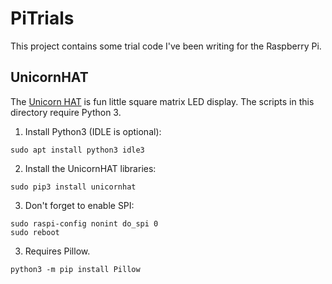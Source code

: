 # PiTrials

This project contains some trial code I've been writing for the Raspberry Pi.

## UnicornHAT

The [Unicorn HAT](https://github.com/pimoroni/unicorn-hat) is fun little square matrix LED display. The scripts in this directory require Python 3.



1. Install Python3 (IDLE is optional):

```
sudo apt install python3 idle3
```

2. Install the UnicornHAT libraries:

```sudo apt-get install python3-pip python3-dev
sudo pip3 install unicornhat
```

3. Don't forget to enable SPI:

```
sudo raspi-config nonint do_spi 0
sudo reboot
```

3. Requires Pillow.

```
python3 -m pip install Pillow
```
